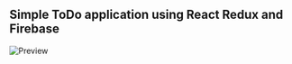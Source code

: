 ## Simple ToDo application using React Redux and Firebase
![Preview](http://g.recordit.co/tMEezVSBwL.gif)